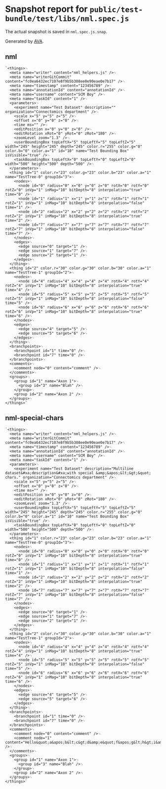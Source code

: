# Snapshot report for `public/test-bundle/test/libs/nml.spec.js`

The actual snapshot is saved in `nml.spec.js.snap`.

Generated by [AVA](https://ava.li).

## nml

    `<things>␊
      <meta name="writer" content="nml_helpers.js" />␊
      <meta name="writerGitCommit" content="fc0ea6432ec7107e8f9b5b308ee0e90eae0e7b17" />␊
      <meta name="timestamp" content="123456789" />␊
      <meta name="annotationId" content="annotationId" />␊
      <meta name="username" content="SCM Boy" />␊
      <meta name="taskId" content="1" />␊
      <parameters>␊
        <experiment name="Test Dataset" description="" organization="Connectomics department" />␊
        <scale x="5" y="5" z="5" />␊
        <offset x="0" y="0" z="0" />␊
        <time ms="" />␊
        <editPosition x="0" y="0" z="0" />␊
        <editRotation xRot="0" yRot="0" zRot="180" />␊
        <zoomLevel zoom="1.3" />␊
        <userBoundingBox topLeftX="5" topLeftY="5" topLeftZ="5" width="245" height="245" depth="245" color.r="255" color.g="0" color.b="0" color.a="1" id="10" name="Test Bounding Box" isVisible="true" />␊
        <taskBoundingBox topLeftX="0" topLeftY="0" topLeftZ="0" width="500" height="500" depth="500" />␊
      </parameters>␊
      <thing id="1" color.r="23" color.g="23" color.b="23" color.a="1" name="TestTree-0" groupId="3">␊
        <nodes>␊
          <node id="0" radius="0" x="0" y="0" z="0" rotX="0" rotY="0" rotZ="0" inVp="1" inMag="10" bitDepth="8" interpolation="true" time="0" />␊
          <node id="1" radius="1" x="1" y="1" z="1" rotX="1" rotY="1" rotZ="1" inVp="1" inMag="10" bitDepth="8" interpolation="false" time="1" />␊
          <node id="2" radius="2" x="2" y="2" z="2" rotX="2" rotY="2" rotZ="2" inVp="1" inMag="10" bitDepth="8" interpolation="true" time="2" />␊
          <node id="7" radius="7" x="7" y="7" z="7" rotX="7" rotY="7" rotZ="7" inVp="1" inMag="10" bitDepth="8" interpolation="false" time="7" />␊
        </nodes>␊
        <edges>␊
          <edge source="0" target="1" />␊
          <edge source="1" target="7" />␊
          <edge source="2" target="1" />␊
        </edges>␊
      </thing>␊
      <thing id="2" color.r="30" color.g="30" color.b="30" color.a="1" name="TestTree-1" groupId="2">␊
        <nodes>␊
          <node id="4" radius="4" x="4" y="4" z="4" rotX="4" rotY="4" rotZ="4" inVp="1" inMag="10" bitDepth="8" interpolation="true" time="4" />␊
          <node id="5" radius="5" x="5" y="5" z="5" rotX="5" rotY="5" rotZ="5" inVp="1" inMag="10" bitDepth="8" interpolation="false" time="5" />␊
          <node id="6" radius="6" x="6" y="6" z="6" rotX="6" rotY="6" rotZ="6" inVp="1" inMag="10" bitDepth="8" interpolation="true" time="6" />␊
        </nodes>␊
        <edges>␊
          <edge source="4" target="5" />␊
          <edge source="5" target="6" />␊
        </edges>␊
      </thing>␊
      <branchpoints>␊
        <branchpoint id="1" time="0" />␊
        <branchpoint id="7" time="0" />␊
      </branchpoints>␊
      <comments>␊
        <comment node="0" content="comment" />␊
      </comments>␊
      <groups>␊
        <group id="1" name="Axon 1">␊
          <group id="3" name="Blah" />␊
        </group>␊
        <group id="2" name="Axon 2" />␊
      </groups>␊
    </things>`

## nml-special-chars

    `<things>␊
      <meta name="writer" content="nml_helpers.js" />␊
      <meta name="writerGitCommit" content="fc0ea6432ec7107e8f9b5b308ee0e90eae0e7b17" />␊
      <meta name="timestamp" content="123456789" />␊
      <meta name="annotationId" content="annotationId" />␊
      <meta name="username" content="SCM Boy" />␊
      <meta name="taskId" content="1" />␊
      <parameters>␊
        <experiment name="Test Dataset" description="Multiline dataset&#xa;description&#xa;with special &amp;&apos;&lt;&gt;&quot; chars." organization="Connectomics department" />␊
        <scale x="5" y="5" z="5" />␊
        <offset x="0" y="0" z="0" />␊
        <time ms="" />␊
        <editPosition x="0" y="0" z="0" />␊
        <editRotation xRot="0" yRot="0" zRot="180" />␊
        <zoomLevel zoom="1.3" />␊
        <userBoundingBox topLeftX="5" topLeftY="5" topLeftZ="5" width="245" height="245" depth="245" color.r="255" color.g="0" color.b="0" color.a="1" id="10" name="Test Bounding Box" isVisible="true" />␊
        <taskBoundingBox topLeftX="0" topLeftY="0" topLeftZ="0" width="500" height="500" depth="500" />␊
      </parameters>␊
      <thing id="1" color.r="23" color.g="23" color.b="23" color.a="1" name="TestTree-0" groupId="3">␊
        <nodes>␊
          <node id="0" radius="0" x="0" y="0" z="0" rotX="0" rotY="0" rotZ="0" inVp="1" inMag="10" bitDepth="8" interpolation="true" time="0" />␊
          <node id="1" radius="1" x="1" y="1" z="1" rotX="1" rotY="1" rotZ="1" inVp="1" inMag="10" bitDepth="8" interpolation="false" time="1" />␊
          <node id="2" radius="2" x="2" y="2" z="2" rotX="2" rotY="2" rotZ="2" inVp="1" inMag="10" bitDepth="8" interpolation="true" time="2" />␊
          <node id="7" radius="7" x="7" y="7" z="7" rotX="7" rotY="7" rotZ="7" inVp="1" inMag="10" bitDepth="8" interpolation="false" time="7" />␊
        </nodes>␊
        <edges>␊
          <edge source="0" target="1" />␊
          <edge source="1" target="7" />␊
          <edge source="2" target="1" />␊
        </edges>␊
      </thing>␊
      <thing id="2" color.r="30" color.g="30" color.b="30" color.a="1" name="TestTree-1" groupId="2">␊
        <nodes>␊
          <node id="4" radius="4" x="4" y="4" z="4" rotX="4" rotY="4" rotZ="4" inVp="1" inMag="10" bitDepth="8" interpolation="true" time="4" />␊
          <node id="5" radius="5" x="5" y="5" z="5" rotX="5" rotY="5" rotZ="5" inVp="1" inMag="10" bitDepth="8" interpolation="false" time="5" />␊
          <node id="6" radius="6" x="6" y="6" z="6" rotX="6" rotY="6" rotZ="6" inVp="1" inMag="10" bitDepth="8" interpolation="true" time="6" />␊
        </nodes>␊
        <edges>␊
          <edge source="4" target="5" />␊
          <edge source="5" target="6" />␊
        </edges>␊
      </thing>␊
      <branchpoints>␊
        <branchpoint id="1" time="0" />␊
        <branchpoint id="7" time="0" />␊
      </branchpoints>␊
      <comments>␊
        <comment node="0" content="comment" />␊
        <comment node="1" content="Hello&quot;a&apos;b&lt;c&gt;d&amp;e&quot;f&apos;g&lt;h&gt;i&amp;j&#xa;with&#xa;new&#xa;lines" />␊
      </comments>␊
      <groups>␊
        <group id="1" name="Axon 1">␊
          <group id="3" name="Blah" />␊
        </group>␊
        <group id="2" name="Axon 2" />␊
      </groups>␊
    </things>`
